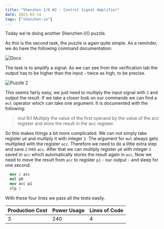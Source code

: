 ```yaml
---
title: "Shenzhen I/O #2 - Control Signal Amplifier"
date: 2021-03-14
tags: ["shenzhen-io"]
---
```


Today we're doing another Shenzhen I/O puzzle.

As this is the second task, the puzzle is again quite simple.
As a reminder, we do have the following command documentation:

![Docs](/img/shenzhen/shenzhen-io-0.png)

The task is to amplify a signal.
As we can see from the verification tab the output has to be higher than the input - twice as high, to be precise.

![Puzzle 2](/img/shenzhen/shenzhen-io-2.png)

This seems fairly easy, we just need to multiply the input signal with `2` and output the result.
If we take a closer look on our commands we can find a `mul` operator which can take one argument.
It is documented with the following:

> mul R/I
> Multiply the value of the first operand by the value of the acc register and store the result in the acc register.

So this makes things a bit more complicated. We can not simply take register `p0` and multiply it with integer `2`.
The argument for `mul` always gets multiplied with the register `acc`.
Therefore we need to do a little extra step and save `2` into `acc`.
After that we can multiply register `p0` with integer `2` saved in `acc` which automatically stores the result again in `acc`.
Now we need to move the result from `acc` to register `p1` - our output - and sleep for one second.

```nasm
  mov 2 acc
  mul p0
  mov acc p1
  slp 1
```

With these four lines we pass all the tests easily.

| Production Cost | Power Usage | Lines of Code |
|-----------------|-------------|---------------|
|3|240|4